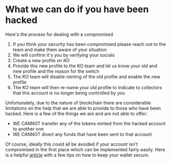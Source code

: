 # What we can do if you have been hacked

Here's the process for dealing with a compromised 

1. If you think your security has been compromised please reach out to the team and make them aware of your situation
2. We will confirm it's you by verifying your socials
3. Create a new profile on KO 
4. Provide this new profile to the KO team and let us know your old and new profile and the reason for the switch
5. The KO team will disable minting of the old profile and enable the new profile
6. The KO team will then re-name your old profile to indicate to collectors that this account is no longer being controlled by you

Unfortunately, due to the nature of blockchain there are considerable limitations on the help that we 
are able to provide to those who have been hacked. Here is a few of the things we are and are not able to offer:

* WE CANNOT transfer any of the tokens minted from the hacked account to another one
* WE CANNOT divert any funds that have been sent to that account

Of course, ideally this could all be avoided if your account isn't compromised in the first place which can be implemented fairly easily.
Here is a helpful [article](https://www.finimize.com/wp/guides/hold-cryptocurrency-safely/) with a few tips on how to keep your wallet secure.